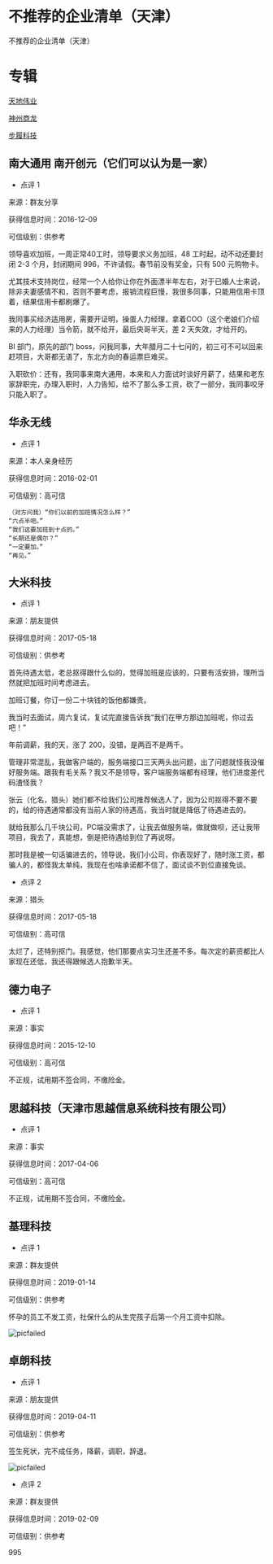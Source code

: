 # 不推荐的企业清单（天津）

不推荐的企业清单（天津）

# 专辑

[天地伟业](https://github.com/superalm/bad-companies-tianjin/blob/master/tian-di-wei-ye.md)

[神州商龙](https://github.com/superalm/bad-companies-tianjin/blob/master/shang-long.md)

[步履科技](https://github.com/superalm/bad-companies-tianjin/blob/master/bu-lv-ke-ji.md)

## 南大通用 南开创元（它们可以认为是一家）

- 点评 1

来源：群友分享

获得信息时间：2016-12-09

可信级别：供参考

领导喜欢加班，一周正常40工时，领导要求义务加班，48 工时起，动不动还要封闭 2-3 个月，封闭期间 996，不许请假。春节前没有奖金，只有 500 元购物卡。

尤其技术支持岗位，经常一个人给你让你在外面漂半年左右，对于已婚人士来说，除非夫妻感情不和，否则不要考虑，报销流程巨慢，我很多同事，只能用信用卡顶着，结果信用卡都刷爆了。

我同事买经济适用房，需要开证明，操蛋人力经理，拿着COO（这个老娘们介绍来的人力经理）当令箭，就不给开，最后央哥半天，差 2 天失效，才给开的。

BI 部门，原先的部门 boss，问我同事，大年腊月二十七问的，初三可不可以回来赶项目，大哥都无语了，东北方向的春运票巨难买。

入职砍价：还有，我同事来南大通用，本来和人力面试时谈好月薪了，结果和老东家辞职完，办理入职时，人力告知，给不了那么多工资，砍了一部分，我同事咬牙只能入职了。

## 华永无线

- 点评 1

来源：本人亲身经历

获得信息时间：2016-02-01

可信级别：高可信

```
（对方问我）“你们以前的加班情况怎么样？”
“六点半吧。”
“我们这要加班到十点的。”
“长期还是偶尔？”
“一定要加。”
“再见。”
```

## 大米科技

- 点评 1

来源：朋友提供

获得信息时间：2017-05-18

可信级别：供参考

首先待遇太低，老总抠得跟什么似的，觉得加班是应该的，只要有活安排，理所当然就把加班时间考虑进去。

加班订餐，你订一份二十块钱的饭他都嫌贵。

我当时去面试，周六复试，复试完直接告诉我“我们在甲方那边加班呢，你过去吧！”

年前调薪，我的天，涨了 200，没错，是两百不是两千。

管理非常混乱，我做客户端的，服务端接口三天两头出问题，出了问题就怪我没催好服务端。跟我有毛关系？我又不是领导，客户端服务端都有经理，他们进度差代码渣怪我？

张云（化名，猎头）她们都不给我们公司推荐候选人了，因为公司抠得不要不要的，给的待遇通常都没有当前人家的待遇高，我当时就是降低了待遇进去的。

就给我那么几千块公司，PC端没需求了，让我去做服务端，做就做呗，还让我带项目，我去了，真能想，倒是把待遇给到位了再说呀。

那时我是被一句话骗进去的，领导说，我们小公司，你表现好了，随时涨工资，都骗人的，都怪我太单纯，我现在也啥承诺都不信了，面试谈不到位直接免谈。

- 点评 2

来源：猎头

获得信息时间：2017-05-18

可信级别：高可信

太烂了，还特别抠门。我感觉，他们那要点实习生还差不多。每次定的薪资都比人家现在还低，我还得跟候选人抱歉半天。

## 德力电子

- 点评 1

来源：事实

获得信息时间：2015-12-10

可信级别：高可信

不正规，试用期不签合同，不缴险金。

## 思越科技（天津市思越信息系统科技有限公司）

- 点评 1

来源：事实

获得信息时间：2017-04-06

可信级别：高可信

不正规，试用期不签合同，不缴险金。

## 基理科技

- 点评 1

来源：群友提供

获得信息时间：2019-01-14

可信级别：供参考

怀孕的员工不发工资，社保什么的从生完孩子后第一个月工资中扣除。

![picfailed](https://github.com/superalm/bad-companies-tianjin/blob/master/img/ji-li-ke-ji.jpg)

## 卓朗科技

- 点评 1

来源：朋友提供

获得信息时间：2019-04-11

可信级别：供参考

签生死状，完不成任务，降薪，调职，辞退。

![picfailed](https://github.com/superalm/bad-companies-tianjin/blob/master/img/zhuo-lang.jpg)


- 点评 2

来源：群友提供

获得信息时间：2019-02-09

可信级别：供参考

995
